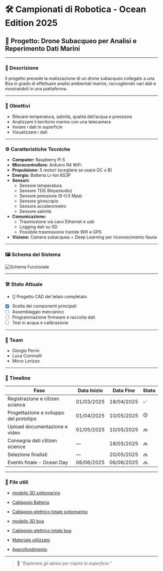 # 🛠️ Campionati di Robotica - Ocean Edition 2025

## 🤖 Progetto: Drone Subacqueo per Analisi e Reperimento Dati Marini

---

### 📌 Descrizione
Il progetto prevede la realizzazione di un drone subacqueo collegato a una Boa in grado di effettuare analisi ambientali marine, raccogliendo vari dati e mostrandoli in una piattaforma.

---

### 🎯 Obiettivi
- Rilevare temperatura, salinità, qualità dell’acqua e pressione  
- Analizzare il territorio marino con una telecamera  
- Inviare i dati in superficie
- Visualizzare i dati

---

### ⚙️ Caratteristiche Tecniche
- **Computer:** Raspberry Pi 5  
- **Microcontrollore:** Arduino R4 WiFi  
- **Propulsione:** 5 motori (scegliere se usare DC o B)  
- **Energia:** Batteria Li-Ion 6S3P  
- **Sensori:**  
  - Sensore temperatura  
  - Sensore TDS (Keyestudio)  
  - Sensore pressione (0-0.5 Mpa)  
  - Sensore giroscopio  
  - Sensore accelerometro  
  - Sensore salinità  
- **Comunicazione:**  
  - Trasmissione via cavo Ethernet e usb
  - Logging dati su SD  
  - Possibile trasmissione tramite Wifi e GPS
- **Visione:** Camera subacquea + Deep Learning per riconoscimento fauna

---

### 🖼️ Schema del Sistema
![Schema Funzionale](img/schema-drone-sub.png)

---

### 🛠️ Stato Attuale
- [] Progetto CAD del telaio completato  
- [x] Scelta dei componenti principali  
- [ ] Assemblaggio meccanico  
- [ ] Programmazione firmware e raccolta dati  
- [ ] Test in acqua e calibrazione

---

### 👥 Team
- Giorgio Perini  
- Luca Cominelli  
- Mirco Lorizzo

---

### 📅 Timeline

| Fase                                   | Data Inizio     | Data Fine        | Stato |
|----------------------------------------|------------------|------------------|--------|
| Registrazione e citizen science        | 01/03/2025       | 18/04/2025       | ✅ |
| Progettazione e sviluppo del prototipo | 01/04/2025       | 10/05/2025       | 🟡 |
| Upload documentazione e video          | 01/05/2025       | 10/05/2025       | 🔜 |
| Consegna dati citizen science          | —                | 18/05/2025       | 🔜 |
| Selezione finalisti                    | —                | 20/05/2025       | 🔜 |
| Evento finale - Ocean Day              | 06/06/2025       | 06/06/2025       | 🔜 |

---

### 📂 File utili
- [modello 3D sottomarino](progetto/modello_3D/scocca_sottomarino/modello.md)  
- [Cablaggio Batteria](progetto/elettronica/elettronica_sottomarino/batterie/documentazione_batteria.md)  
- [Cablaggio elettrico totale sottomarino](progetto/elettronica/elettronica_sottomarino/schema_sottomarino.jpg)

- [modello 3D boa](progetto/modello_3D/modello.md)  
- [Cablaggio elettrico totale boa](progetto/elettronica/elettronica_boa/collegamento_boa.png)

- [Materiale utilizzato](prezzi.pdf)

- [Approfondimento](approfondimento.md)

---

> 🧠 *“Esplorare gli abissi per capire la superficie.”*
